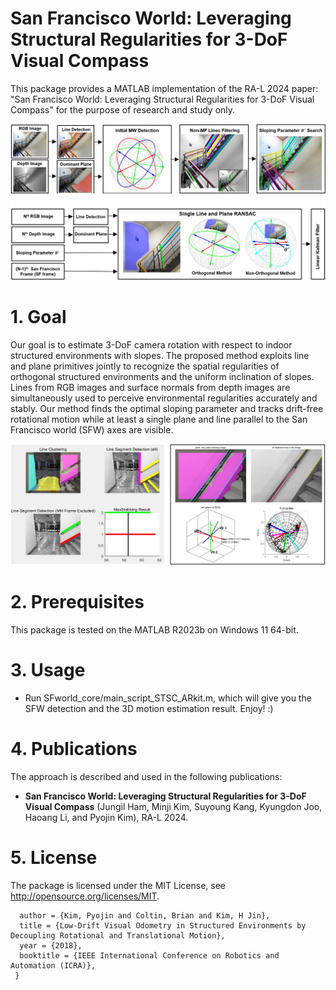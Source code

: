 # San Francisco World: Leveraging Structural Regularities for 3-DoF Visual Compass
This package provides a MATLAB implementation of the RA-L 2024 paper: "San Francisco World: Leveraging Structural Regularities for 3-DoF Visual Compass" for the purpose of research and study only.

![SF-World](https://github.com/jungilha/SF-World-master/blob/main/pipeline.png)


# 1. Goal
Our goal is to estimate 3-DoF camera rotation with respect to indoor structured environments with slopes.
The proposed method exploits line and plane primitives jointly to recognize the spatial regularities of orthogonal structured environments and the uniform inclination of slopes.
Lines from RGB images and surface normals from depth images are simultaneously used to perceive environmental regularities accurately and stably.
Our method finds the optimal sloping parameter and tracks drift-free rotational motion while at least a single plane and line parallel to the San Francisco world (SFW) axes are visible. 

![SF-World](https://github.com/jungilha/SF-World-master/blob/main/result.png)


# 2. Prerequisites
This package is tested on the MATLAB R2023b on Windows 11 64-bit.


# 3. Usage
* Run SFworld_core/main_script_STSC_ARkit.m, which will give you the SFW detection and the 3D motion estimation result. Enjoy! :)


# 4. Publications
The approach is described and used in the following publications:

* **San Francisco World: Leveraging Structural Regularities for 3-DoF Visual Compass** (Jungil Ham, Minji Kim, Suyoung Kang, Kyungdon Joo, Haoang Li, and Pyojin Kim), RA-L 2024.


# 5. License
The package is licensed under the MIT License, see http://opensource.org/licenses/MIT.

      author = {Kim, Pyojin and Coltin, Brian and Kim, H Jin},
      title = {Low-Drift Visual Odometry in Structured Environments by Decoupling Rotational and Translational Motion},
      year = {2018},
      booktitle = {IEEE International Conference on Robotics and Automation (ICRA)},
     }
